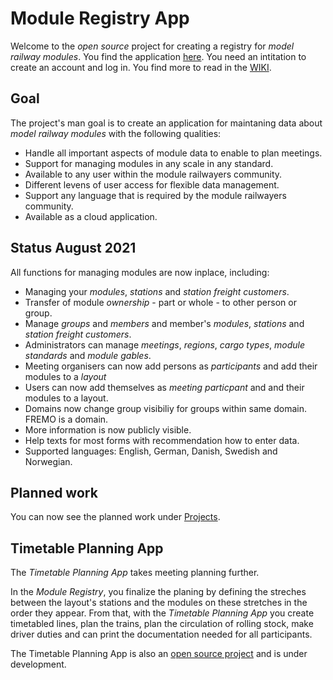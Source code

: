 # Module Registry App
Welcome to the *open source* project for creating a registry for *model railway modules*.
You find the application [here](https://moduleregistry.azurewebsites.net/).
You need an intitation to create an account and log in.
You find more to read in the [WIKI](https://github.com/tellurianinteractive/Tellurian.Trains.ModulesRegistryApp/wiki).

## Goal
The project's man goal is to create an application 
for maintaning data about *model railway modules* with the following qualities:
- Handle all important aspects of module data to enable to plan meetings.
- Support for managing modules in any scale in any standard.
- Available to any user within the module railwayers community.
- Different levens of user access for flexible data management.
- Support any language that is required by the module railwayers community.
- Available as a cloud application.

## Status August 2021
All functions for managing modules are now inplace, including:
* Managing your *modules*, *stations* and *station freight customers*.
* Transfer of module *ownership* - part or whole - to other person or group.
* Manage *groups* and *members* and member's *modules*, *stations* and *station freight customers*.
* Administrators can manage *meetings*, *regions*, *cargo types*, *module standards* and *module gables*.
* Meeting organisers can now add persons as *participants* and add their modules to a *layout*
* Users can now add themselves as *meeting particpant* and and their modules to a layout.
* Domains now change group visibiliy for groups within same domain. FREMO is a domain.
* More information is now publicly visible.
* Help texts for most forms with recommendation how to enter data.
* Supported languages: English, German, Danish, Swedish and Norwegian.

## Planned work
You can now see the planned work under [Projects](https://github.com/tellurianinteractive/Tellurian.Trains.ModulesRegistryApp/projects/2). 

## Timetable Planning App
The *Timetable Planning App* takes meeting planning further.

In the *Module Registry*, you finalize the planing by defining the streches 
between the layout's stations and the modules on these stretches in the order they appear.
From that, with the *Timetable Planning App* you create timetabled lines, 
plan the trains, plan the circulation of rolling stock, make driver duties and can print the documentation needed for all participants.

The Timetable Planning App is also an [open source project](https://github.com/tellurianinteractive/Tellurian.Trains.TimetablePlanningApp) and is under development. 
